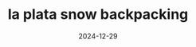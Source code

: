 ---
layout: triplog
title: "la plata snow backpacking"
date: 2024-12-29
thumbnail: "/outdoors/photos/laplatagear.jpg"
permalink: /outdoors/trip-logs/2024-12-29-laplata
---